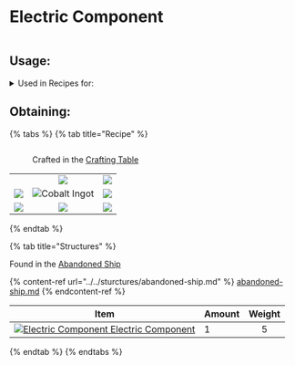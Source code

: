 # Electric Component

<figure><img src="https://github.com/user-attachments/assets/74fc7c8a-64ec-44e5-b227-588b7485a088" alt=""><figcaption></figcaption></figure>

## Usage:

<details>

<summary>Used in Recipes for:</summary>

* Dye Unmixer
* Charged Cobalt Block
* Barometer
* Magnet Block
* Demonic Allay Conduit
* Calibrated Block Breaker
* Night Vision Goggles
* Circuit Sword
* Empty Cassette
* Armor Stand Remover
* Armor Stand Hider
* Panic Button
* Rocket Replenisher
* Sundial
* Jackhammer
* Antenna
* [<img src="https://pfewiki.gitbook.io/~gitbook/image?url=https%3A%2F%2Fgithub.com%2Fuser-attachments%2Fassets%2Fe86a7ee9-4449-47a6-9164-6b435c473780&#x26;width=40&#x26;dpr=4&#x26;quality=100&#x26;sign=6609be71&#x26;sv=1" alt="" data-size="line">GPS Module](https://pfewiki.gitbook.io/home/items/crafting-components/gps-module)
* Item Manipulator
* [<img src="https://github.com/user-attachments/assets/d5e4412f-b092-413f-99d9-a9e09033cd29" alt="" data-size="line">Receiver](receiver.md)
* [<img src="https://github.com/user-attachments/assets/fc83789b-3243-493e-8d39-eef443cd0653" alt="" data-size="line">Red Button](red-button.md)

</details>

## Obtaining:

{% tabs %}
{% tab title="Recipe" %}


<figure><img src="https://minecraft.wiki/images/thumb/Crafting_Table_JE4_BE3.png/150px-Crafting_Table_JE4_BE3.png?5767f" alt=""><figcaption><p>Crafted in the <a href="https://minecraft.wiki/w/Crafting_Table">Crafting Table</a></p></figcaption></figure>

|                                                                                                                |                                                                                                                                     |                                                                                                                |
| :------------------------------------------------------------------------------------------------------------: | :---------------------------------------------------------------------------------------------------------------------------------: | :------------------------------------------------------------------------------------------------------------: |
|      <img src="https://minecraft.wiki/images/Copper_Ingot_JE2_BE1.png?0d410" alt="" data-size="original">      |            ![](https://minecraft.wiki/images/thumb/Redstone\_Dust\_JE2\_BE2.png/150px-Redstone\_Dust\_JE2\_BE2.png?8cf17)           |                      ![](https://minecraft.wiki/images/Copper\_Ingot\_JE2\_BE1.png?0d410)                      |
| ![](https://minecraft.wiki/images/thumb/Redstone\_Dust\_JE2\_BE2.png/150px-Redstone\_Dust\_JE2\_BE2.png?8cf17) | <img src="https://github.com/user-attachments/assets/f2b33b06-67a6-4a44-9c12-0259f8eb17a4" alt="Cobalt Ingot" data-size="original"> | ![](https://minecraft.wiki/images/thumb/Redstone\_Dust\_JE2\_BE2.png/150px-Redstone\_Dust\_JE2\_BE2.png?8cf17) |
|                      ![](https://minecraft.wiki/images/Copper\_Ingot\_JE2\_BE1.png?0d410)                      |            ![](https://minecraft.wiki/images/thumb/Redstone\_Dust\_JE2\_BE2.png/150px-Redstone\_Dust\_JE2\_BE2.png?8cf17)           |                      ![](https://minecraft.wiki/images/Copper\_Ingot\_JE2\_BE1.png?0d410)                      |
{% endtab %}

{% tab title="Structures" %}


Found in the [Abandoned Ship](https://pfewiki.gitbook.io/home/sturctures/abandoned-ship)

{% content-ref url="../../sturctures/abandoned-ship.md" %}
[abandoned-ship.md](../../sturctures/abandoned-ship.md)
{% endcontent-ref %}

| Item                                                                                                                                                                                                       | Amount | Weight |
| ---------------------------------------------------------------------------------------------------------------------------------------------------------------------------------------------------------- | ------ | :----: |
| [<img src="https://github.com/user-attachments/assets/74fc7c8a-64ec-44e5-b227-588b7485a088" alt="Electric Component" data-size="line"> ](electric-component.md)[Electric Component](electric-component.md) | 1      |    5   |
{% endtab %}
{% endtabs %}
